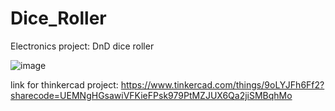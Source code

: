 # Dice_Roller
Electronics project: DnD dice roller

![image](https://github.com/a-faria/Dice_Roller/assets/122120022/f8e87efa-a9f5-410c-bba2-409c28692764)

link for thinkercad project: https://www.tinkercad.com/things/9oLYJFh6Ff2?sharecode=UEMNgHGsawiVFKieFPsk979PtMZJUX6Qa2jiSMBqhMo
